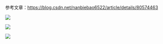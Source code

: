 参考文章：https://blog.csdn.net/nanbiebao6522/article/details/80574463

![]([https://github.com/qq1623299667/study/blob/master/eureka/image/eureka%E6%9C%8D%E5%8A%A1%E6%B2%BB%E7%90%86%E7%95%8C%E9%9D%A2.png](https://github.com/qq1623299667/study/blob/master/eureka/image/eureka服务治理界面.png))

![]([https://github.com/qq1623299667/study/blob/master/eureka/image/%E8%B4%9F%E8%BD%BD%E5%9D%87%E8%A1%A1.png](https://github.com/qq1623299667/study/blob/master/eureka/image/负载均衡.png))

![]([https://github.com/qq1623299667/study/blob/master/eureka/image/%E8%B4%9F%E8%BD%BD%E5%9D%87%E8%A1%A1%E7%BB%93%E6%9E%84.png](https://github.com/qq1623299667/study/blob/master/eureka/image/负载均衡结构.png))

